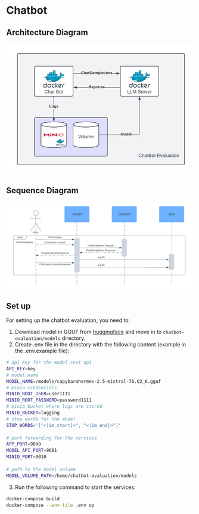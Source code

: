 # Chatbot

## Architecture Diagram
![Architecture Diagram](images/architecture_diagram.png)

## Sequence Diagram
![Sequence Diagram](images/sequence_diagram.png)

## Set up
For setting up the chatbot evaluation, you need to:
1. Download model in GGUF from [huggingface](https://huggingface.co/TheBloke/CapybaraHermes-2.5-Mistral-7B-GGUF/tree/main) and move in to `chatbot-evaluation/models` directory.
2. Create .env file in the directory with the following content (example in the .env.example file):


```bash
# api key for the model rest api
API_KEY=key
# model name
MODEL_NAME=/models/capybarahermes-2.5-mistral-7b.Q2_K.gguf
# minio credentials
MINIO_ROOT_USER=user1111
MINIO_ROOT_PASSWORD=password1111
# minio bucket where logs are stored
MINIO_BUCKET=logging
# stop words for the model
STOP_WORDS='["<|im_start|>", "<|im_end|>"]'

# port forwarding for the services
APP_PORT=9090
MODEL_API_PORT=9081
MINIO_PORT=9010

# path to the model volume
MODEL_VOLUME_PATH=/home/chatbot-evaluation/models
```

3. Run the following command to start the services:
```bash
docker-compose build
docker-compose --env-file .env up
```

